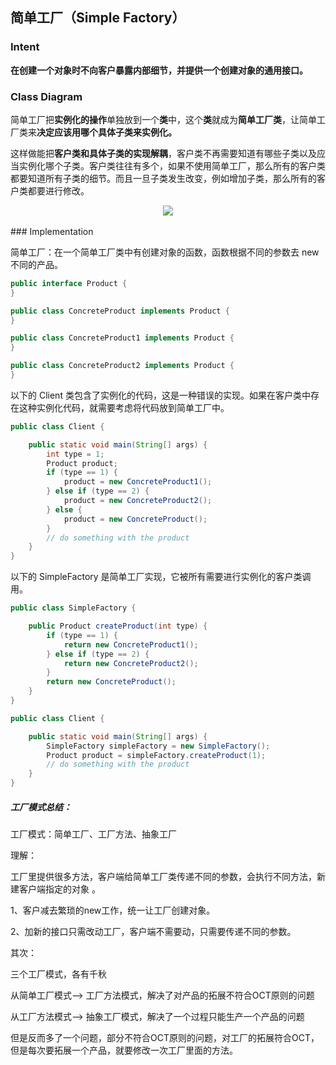 ## 简单工厂（Simple Factory）

### Intent

**在创建一个对象时不向客户暴露内部细节，并提供一个创建对象的通用接口。**

### Class Diagram

简单工厂把**实例化的操作**单独放到一个**类**中，这个**类**就成为**简单工厂类**，让简单工厂类来**决定应该用哪个具体子类来实例化。**

这样做能把**客户类和具体子类的实现解耦**，客户类不再需要知道有哪些子类以及应当实例化哪个子类。客户类往往有多个，如果不使用简单工厂，那么所有的客户类都要知道所有子类的细节。而且一旦子类发生改变，例如增加子类，那么所有的客户类都要进行修改。

<div align="center"> <img src="https://cs-notes-1256109796.cos.ap-guangzhou.myqcloud.com/40c0c17e-bba6-4493-9857-147c0044a018.png"/> </div><br>
### Implementation

简单工厂：在一个简单工厂类中有创建对象的函数，函数根据不同的参数去 new 不同的产品。

```java
public interface Product {
}
```

```java
public class ConcreteProduct implements Product {
}
```

```java
public class ConcreteProduct1 implements Product {
}
```

```java
public class ConcreteProduct2 implements Product {
}
```

以下的 Client 类包含了实例化的代码，这是一种错误的实现。如果在客户类中存在这种实例化代码，就需要考虑将代码放到简单工厂中。

```java
public class Client {

    public static void main(String[] args) {
        int type = 1;
        Product product;
        if (type == 1) {
            product = new ConcreteProduct1();
        } else if (type == 2) {
            product = new ConcreteProduct2();
        } else {
            product = new ConcreteProduct();
        }
        // do something with the product
    }
}
```

以下的 SimpleFactory 是简单工厂实现，它被所有需要进行实例化的客户类调用。

```java
public class SimpleFactory {

    public Product createProduct(int type) {
        if (type == 1) {
            return new ConcreteProduct1();
        } else if (type == 2) {
            return new ConcreteProduct2();
        }
        return new ConcreteProduct();
    }
}
```

```java
public class Client {

    public static void main(String[] args) {
        SimpleFactory simpleFactory = new SimpleFactory();
        Product product = simpleFactory.createProduct(1);
        // do something with the product
    }
}
```





##### 工厂模式总结：

工厂模式：简单工厂、工厂方法、抽象工厂  



理解：

 工厂里提供很多方法，客户端给简单工厂类传递不同的参数，会执行不同方法，新建客户端指定的对象 。

 1、客户减去繁琐的new工作，统一让工厂创建对象。

 2、加新的接口只需改动工厂，客户端不需要动，只需要传递不同的参数。

 其次： 

 三个工厂模式，各有千秋 

 从简单工厂模式——> 工厂方法模式，解决了对产品的拓展不符合OCT原则的问题 

 从工厂方法模式——> 抽象工厂模式，解决了一个过程只能生产一个产品的问题 

但是反而多了一个问题，部分不符合OCT原则的问题，对工厂的拓展符合OCT，但是每次要拓展一个产品，就要修改一次工厂里面的方法。

